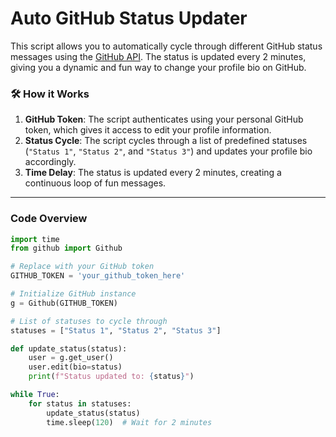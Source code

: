 # Auto GitHub Status Updater

This script allows you to automatically cycle through different GitHub status messages using the [GitHub API](https://docs.github.com/en/rest). The status is updated every 2 minutes, giving you a dynamic and fun way to change your profile bio on GitHub.

### 🛠️ **How it Works**

1. **GitHub Token**: The script authenticates using your personal GitHub token, which gives it access to edit your profile information.
2. **Status Cycle**: The script cycles through a list of predefined statuses (`"Status 1"`, `"Status 2"`, and `"Status 3"`) and updates your profile bio accordingly.
3. **Time Delay**: The status is updated every 2 minutes, creating a continuous loop of fun messages.

---
###  **Code Overview**

```python
import time
from github import Github

# Replace with your GitHub token
GITHUB_TOKEN = 'your_github_token_here'

# Initialize GitHub instance
g = Github(GITHUB_TOKEN)

# List of statuses to cycle through
statuses = ["Status 1", "Status 2", "Status 3"]

def update_status(status):
    user = g.get_user()
    user.edit(bio=status)
    print(f"Status updated to: {status}")

while True:
    for status in statuses:
        update_status(status)
        time.sleep(120)  # Wait for 2 minutes
